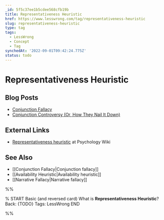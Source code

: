 ```yaml
---
_id: 5f5c37ee1b5cdee568cfb19b
title: Representativeness Heuristic
href: https://www.lesswrong.com/tag/representativeness-heuristic
slug: representativeness-heuristic
type: tag
tags:
  - LessWrong
  - Concept
  - Tag
synchedAt: '2022-09-01T09:42:24.775Z'
status: todo
---
```


# Representativeness Heuristic

## Blog Posts

- [Conjunction Fallacy](http://lesswrong.com/lw/ji/conjunction_fallacy/)
- [Conjunction Controversy (Or, How They Nail It Down)](http://lesswrong.com/lw/jj/conjunction_controversy_or_how_they_nail_it_down/)

## External Links

- [Representativeness heuristic](http://psychology.wikia.com/wiki/Representativeness_heuristic) at Psychology Wiki

## See Also

- [[Conjunction Fallacy|Conjunction fallacy]]
- [[Availability Heuristic|Availability heuristic]]
- [[Narrative Fallacy|Narrative fallacy]]


%%

% START
Basic (and reversed card)
What is **Representativeness Heuristic**?
Back: {TODO}
Tags: LessWrong
END
<!--ID: 1663156972250-->


%%
	
